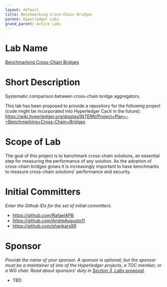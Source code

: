 ```yaml
---
layout: default
title: Benchmarking Cross-Chain Bridges
parent: Hyperledger Labs
grand_parent: Active Labs
---
```

# Lab Name
[Benchmarking Cross-Chain Bridges](https://github.com/hyperledger-labs/benchmarking-cross-chain-bridges)

# Short Description
Systematic comparison between cross-chain bridge aggregators.

This lab has been proposed to provide a repository for the following project (code might be incorporated into Hyperledger Cacti in the future): https://wiki.hyperledger.org/display/INTERN/Project+Plan+-+Benchmarking+Cross-Chain+Bridges

# Scope of Lab
The goal of this project is to benchmark cross-chain solutions, an essential step for measuring the performance of any solution. As the adoption of cross-chain bridges grows it is increasingly important to have benchmarks to measure cross-chain solutions' performance and security.

# Initial Committers
_Enter the Github IDs for the set of initial committers._
- https://github.com/RafaelAPB
- https://github.com/AndreAugusto11
- https://github.com/shankars99

# Sponsor
_Provide the name of your sponsor. A sponsor is optional, but the sponsor must be a maintainer of one of the Hyperledger projects, a TOC member, or a WG chair. Read about sponsors' duty in [Section 3, Labs proposal](./index.md#process-to-propose-a-new-lab)._
- TBD
